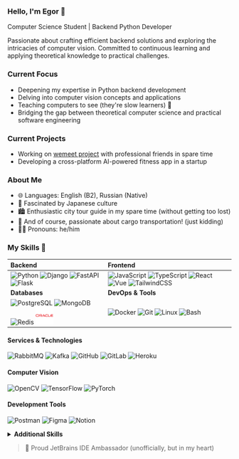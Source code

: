 ### Hello, I'm Egor 👋

Computer Science Student | Backend Python Developer

Passionate about crafting efficient backend solutions and exploring the intricacies of computer vision. Committed to continuous learning and applying theoretical knowledge to practical challenges.

### Current Focus
- Deepening my expertise in Python backend development
- Delving into computer vision concepts and applications
- Teaching computers to see (they're slow learners) 🤖
- Bridging the gap between theoretical computer science and practical software engineering

### Current Projects
- Working on [wemeet project](https://github.com/wemeet-inc) with professional friends in spare time
- Developing a cross-platform AI-powered fitness app in a startup

### About Me
- 🌐 Languages: English (B2), Russian (Native)
- 🎌 Fascinated by Japanese culture
- 🏙️ Enthusiastic city tour guide in my spare time (without getting too lost)
- 🚚 And of course, passionate about cargo transportation! (just kidding)
- 🧑‍💻 Pronouns: he/him

### My Skills 💫


| **Backend** | **Frontend** |
|:--|:--|
| ![Python](https://skillicons.dev/icons?i=python) ![Django](https://skillicons.dev/icons?i=django) ![FastAPI](https://skillicons.dev/icons?i=fastapi) ![Flask](https://skillicons.dev/icons?i=flask) | ![JavaScript](https://skillicons.dev/icons?i=js) ![TypeScript](https://skillicons.dev/icons?i=ts) ![React](https://skillicons.dev/icons?i=react) ![Vue](https://skillicons.dev/icons?i=vue) ![TailwindCSS](https://skillicons.dev/icons?i=tailwind) |
| **Databases** | **DevOps & Tools** |
| ![PostgreSQL](https://skillicons.dev/icons?i=postgres) ![MongoDB](https://skillicons.dev/icons?i=mongodb) ![Redis](https://skillicons.dev/icons?i=redis) <img src="https://raw.githubusercontent.com/devicons/devicon/master/icons/oracle/oracle-original.svg" alt="oracle" width="40" height="40"/> | ![Docker](https://skillicons.dev/icons?i=docker) ![Git](https://skillicons.dev/icons?i=git) ![Linux](https://skillicons.dev/icons?i=linux) ![Bash](https://skillicons.dev/icons?i=bash) |

#### Services & Technologies
![RabbitMQ](https://skillicons.dev/icons?i=rabbitmq) ![Kafka](https://skillicons.dev/icons?i=kafka) ![GitHub](https://skillicons.dev/icons?i=github) ![GitLab](https://skillicons.dev/icons?i=gitlab) ![Heroku](https://skillicons.dev/icons?i=heroku)

#### Computer Vision
![OpenCV](https://skillicons.dev/icons?i=opencv) ![TensorFlow](https://skillicons.dev/icons?i=tensorflow) ![PyTorch](https://skillicons.dev/icons?i=pytorch)

#### Development Tools
![Postman](https://skillicons.dev/icons?i=postman) ![Figma](https://skillicons.dev/icons?i=figma) ![Notion](https://skillicons.dev/icons?i=notion)

<details>
<summary><strong>Additional Skills</strong></summary>
<br>

&nbsp;&nbsp;&nbsp;&nbsp;![R](https://skillicons.dev/icons?i=r) ![C++](https://skillicons.dev/icons?i=cpp) ![C#](https://skillicons.dev/icons?i=cs) ![Java](https://skillicons.dev/icons?i=java) ![Kotlin](https://skillicons.dev/icons?i=kotlin)
&nbsp;&nbsp;&nbsp;&nbsp;![Spring](https://skillicons.dev/icons?i=spring) ![Ktor](https://skillicons.dev/icons?i=ktor)
</details>

> 🎩 Proud JetBrains IDE Ambassador (unofficially, but in my heart)

<!--
**programat/programat** is a ✨ _special_ ✨ repository because its `README.md` (this file) appears on your GitHub profile.

Here are some ideas to get you started:

- 🔭 I’m currently working on ...
- 🌱 I’m currently learning ...
- 👯 I’m looking to collaborate on ...
- 🤔 I’m looking for help with ...
- 💬 Ask me about ...
- 📫 How to reach me: ...
- 😄 Pronouns: ...
- ⚡ Fun fact: ...
-->
